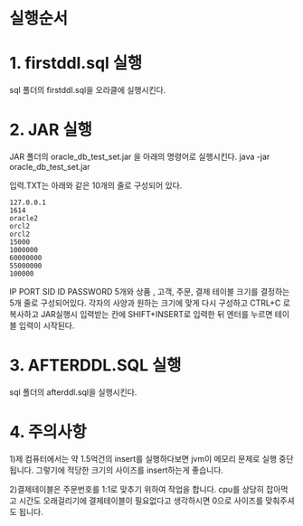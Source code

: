 # 실행순서


# 1. firstddl.sql 실행

sql 폴더의 firstddl.sql을 오라클에 실행시킨다.

# 2. JAR 실행

JAR 폴더의 oracle_db_test_set.jar 을 아래의 명령어로 실행시킨다.
java -jar oracle_db_test_set.jar

입력.TXT는 아래와 같은 10개의 줄로 구성되어 있다.

    127.0.0.1
    1614
    oracle2
    orcl2
    orcl2
    15000
    1000000
    60000000
    55000000
    100000

IP PORT SID ID PASSWORD  5개와
상품 , 고객, 주문, 결제 테이블 크기를 결정하는 5개 줄로 구성되어있다.
각자의 사양과 원하는 크기에 맞게 다시 구성하고 CTRL+C 로 복사하고
JAR실행시 입력받는 칸에 SHIFT+INSERT로 입력한 뒤 엔터를 누르면 테이블 입력이 시작된다.
# 3. AFTERDDL.SQL 실행

sql 폴더의 afterddl.sql을 실행시킨다.

# 4. 주의사항
1)제 컴퓨터에서는 약 1.5억건의 insert를 실행하다보면 jvm이 메모리 문제로 실행 중단됩니다. 
그렇기에 적당한 크기의 사이즈를 insert하는게 좋습니다.

2)결제테이블은 주문번호를 1:1로 맞추기 위하여 작업을 합니다.
cpu를 상당히 잡아먹고 시간도 오래걸리기에 결제테이블이 필요없다고 생각하시면
0으로 사이즈를 맞춰주셔도 됩니다.
